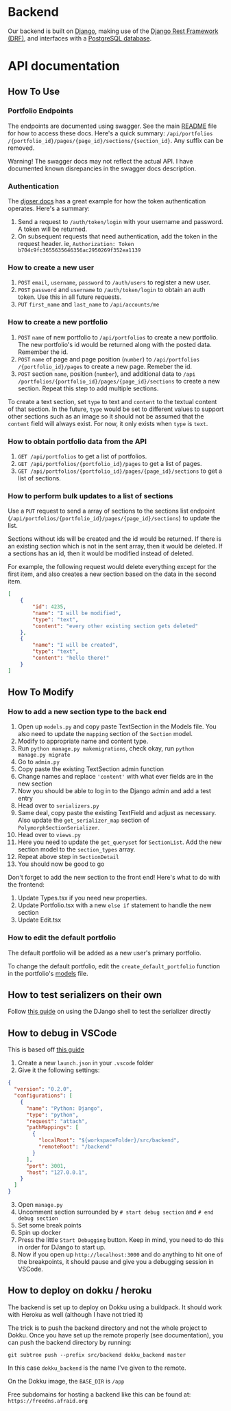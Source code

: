 # Backend

Our backend is built on [Django](https://www.djangoproject.com/), making use of the [Django Rest Framework (DRF)](https://www.django-rest-framework.org/), and interfaces with a [PostgreSQL database](https://www.postgresql.org/).

# API documentation
## How To Use
### Portfolio Endpoints
The endpoints are documented using swagger.
See the main [README][readme] file for how to access these docs.
Here's a quick summary: `​/api​/portfolios​/{portfolio_id}​/pages​/{page_id}​/sections​/{section_id}`. Any suffix can be removed.

Warning! The swagger docs may not reflect the actual API. I have documented known disrepancies in the swagger docs description.

[readme]: README.md

### Authentication
The [djoser docs][djoser] has a great example for how the token authentication operates.
Here's a summary:

 1. Send a request to `/auth/token/login` with your username and password. A token will be returned.
 2. On subsequent requests that need authentication, add the token in the request header. ie, `Authorization: Token b704c9fc3655635646356ac2950269f352ea1139`

[djoser]: https://djoser.readthedocs.io/en/latest/sample_usage.html

### How to create a new user

  1. `POST` `email`, `username`, `password` to `​/auth​/users​` to register a new user.
  2. `POST` `password` and `username` to `/auth​/token​/login​` to obtain an auth token. Use this in all future requests.
  3. `PUT` `first_name` and `last_name` to `/api/accounts/me`

### How to create a new portfolio

  1. `POST` `name` of new portfolio to `​/api​/portfolios` to create a new portfolio. The new portfolio's id would be returned along with the posted data. Remember the id.
  2. `POST` `name` of page and page position (`number`) to `/api​/portfolios​/{portfolio_id}​/pages` to create a new page. Remeber the id.
  3. `POST` section `name`, position (`number`), and additional data to `/api​/portfolios​/{portfolio_id}​/pages​/{page_id}​/sections` to create a new section. Repeat this step to add multiple sections.

To create a text section, set `type` to text and `content` to the textual content of that section.
In the future, `type` would be set to different values to support other sections such as an image so it should not be assumed that the `content` field will always exist.
For now, it only exists when `type` is `text`.

### How to obtain portfolio data from the API

  1. `GET ​/api​/portfolios` to get a list of portfolios.
  2. `GET ​/api​/portfolios​/{portfolio_id}/pages` to get a list of pages.
  3. `GET /api​/portfolios​/{portfolio_id}​/pages​/{page_id}​/sections` to get a list of sections.

### How to perform bulk updates to a list of sections

Use a `PUT` request to send a array of sections to the sections list endpoint (`/api/portfolios/{portfolio_id}/pages/{page_id}/sections`) to update the list.

Sections without ids will be created and the id would be returned.
If there is an existing section which is not in the sent array, then it would be deleted.
If a sections has an id, then it would be modified instead of deleted.

For example, the following request would delete everything except for the first item, and also creates a new section based on the data in the second item.

```json
[
    {
        "id": 4235,
        "name": "I will be modified",
        "type": "text",
        "content": "every other existing section gets deleted"
    },
    {
        "name": "I will be created",
        "type": "text",
        "content": "hello there!"
    }
]
```

## How To Modify
### How to add a new section type to the back end

  1. Open up `models.py` and copy paste TextSection in the Models file. You also need to update the `mapping` section of the `Section` model.
  2. Modify to appropriate name and content type.
  3. Run `python manage.py makemigrations`, check okay, run `python manage.py migrate`
  4. Go to `admin.py`
  5. Copy paste the existing TextSection admin function
  6. Change names and replace `'content'` with what ever fields are in the new section
  7. Now you should be able to log in to the Django admin and add a test entry
  8. Head over to `serializers.py`
  9. Same deal, copy paste the existing TextField and adjust as necessary. Also update the `get_serializer_map` section of `PolymorphSectionSerializer`.
  10. Head over to `views.py`
  11. Here you need to update the `get_queryset` for `SectionList`. Add the new section model to the `section_types` array.
  12. Repeat above step in `SectionDetail`
  13. You should now be good to go

Don't forget to add the new section to the front end!
Here's what to do with the frontend:

  1. Update Types.tsx if you need new properties.
  2. Update Portfolio.tsx with a new `else if` statement to handle the new section
  3. Update Edit.tsx

### How to edit the default portfolio

The default portfolio will be added as a new user's primary portfolio.

To change the default portfolio, edit the `create_default_portfolio` function in the portfolio's  [models](portfolio/models.py) file.


## How to test serializers on their own

Follow [this guide](https://www.django-rest-framework.org/tutorial/1-serialization/#working-with-serializers) on using the DJango shell to test the serializer directly

## How to debug in VSCode
This is based off [this guide](https://testdriven.io/blog/django-debugging-vs-code/)

  1. Create a new `launch.json` in your `.vscode` folder
  2. Give it the following settings:
``` json 
{
  "version": "0.2.0",
  "configurations": [
    {
      "name": "Python: Django",
      "type": "python",
      "request": "attach",
      "pathMappings": [
        {
          "localRoot": "${workspaceFolder}/src/backend",
          "remoteRoot": "/backend"
        }
      ],
      "port": 3001,
      "host": "127.0.0.1",
    }
  ]
}
```
  3. Open `manage.py`
  4. Uncomment section surrounded by `# start debug section` and `# end debug section`
  5. Set some break points
  6. Spin up docker
  7. Press the little `Start Debugging` button. Keep in mind, you need to do this in order for DJango to start up.
  8. Now if you open up `http://localhost:3000` and do anything to hit one of the breakpoints, it should pause and give you a debugging session in VSCode.

  ## How to deploy on dokku / heroku
  The backend is set up to deploy on Dokku using a buildpack. It should work with Heroku as well (although I have not tried it)

  The trick is to push the backend directory and not the whole project to Dokku. Once you have set up the remote properly (see documentation), you can push the backend directory by running:
  ```
  git subtree push --prefix src/backend dokku_backend master
  ```
  In this case `dokku_backend` is the name I've given to the remote.

  On the Dokku image, the `BASE_DIR` is `/app`

  Free subdomains for hosting a backend like this can be found at: `https://freedns.afraid.org`

  